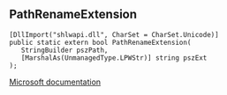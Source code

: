 ## PathRenameExtension

```
[DllImport("shlwapi.dll", CharSet = CharSet.Unicode)]
public static extern bool PathRenameExtension(
   StringBuilder pszPath,
   [MarshalAs(UnmanagedType.LPWStr)] string pszExt
);
```

[Microsoft documentation](https://docs.microsoft.com/en-us/windows/win32/api/shlwapi/nf-shlwapi-pathrenameextensionw)
